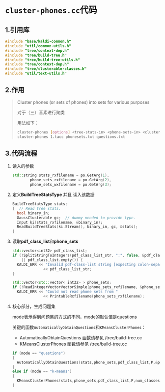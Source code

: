 # `cluster-phones.cc`代码

## 1.引用库

```c++
#include "base/kaldi-common.h"
#include "util/common-utils.h"
#include "tree/context-dep.h"
#include "tree/build-tree.h"
#include "tree/build-tree-utils.h"
#include "tree/context-dep.h"
#include "tree/clusterable-classes.h"
#include "util/text-utils.h"
```

## 2.作用

> Cluster phones (or sets of phones) into sets for various purposes
>
> 对于（三）音素进行聚类
>
> 用法如下：
>
> ```bash
> cluster-phones [options] <tree-stats-in> <phone-sets-in> <clustered-phones-out>
> cluster-phones 1.tacc phonesets.txt questions.txt
> ```

## 3.代码流程

1. 读入的参数

    ```c++
    std::string stats_rxfilename = po.GetArg(1),
            phone_sets_rxfilename = po.GetArg(2),
            phone_sets_wxfilename = po.GetArg(3);
    ```

2. 定义**BuildTreeStatsType** 并且 读入该数据

    ```c++
    BuildTreeStatsType stats;
    {  // Read tree stats.
      bool binary_in;
      GaussClusterable gc;  // dummy needed to provide type.
      Input ki(stats_rxfilename, &binary_in);
      ReadBuildTreeStats(ki.Stream(), binary_in, gc, &stats);
    }
    ```

3. 读取**pdf_class_list**和**phone_sets**

    ```c++
    std::vector<int32> pdf_class_list;
    if (!SplitStringToIntegers(pdf_class_list_str, ":", false, &pdf_class_list)
        || pdf_class_list.empty()) {
      KALDI_ERR << "Invalid pdf-class-list string [expecting colon-separated list of integers]: " 
                  << pdf_class_list_str;
    }
    
    std::vector<std::vector< int32> > phone_sets;
    if (!ReadIntegerVectorVectorSimple(phone_sets_rxfilename, &phone_sets))
      KALDI_ERR << "Could not read phone sets from "
                  << PrintableRxfilename(phone_sets_rxfilename);
    ```

4. 核心部分，生成问题集

    mode表示得到问题集的方式的不同，mode的默认值是questions

    关键的函数`AutomaticallyObtainQuestions`和`KMeansClusterPhones`：

    * AutomaticallyObtainQuestions 函数请参见 /tree/build-tree.cc
    * KMeansClusterPhones 函数请参见 /tree/build-tree.cc

    ```c++
    if (mode == "questions")
    {
      AutomaticallyObtainQuestions(stats,phone_sets,pdf_class_list,P,&phone_sets_out);
    }
    else if (mode == "k-means")
    {
      KMeansClusterPhones(stats,phone_sets,pdf_class_list,P,num_classes,&phone_sets_out);
    }
    
    ```